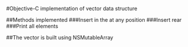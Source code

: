 #Objective-C implementation of vector data structure

##Methods implemented
###Insert in the at any position
###Insert rear
###Print all elements

##The vector is built using NSMutableArray
